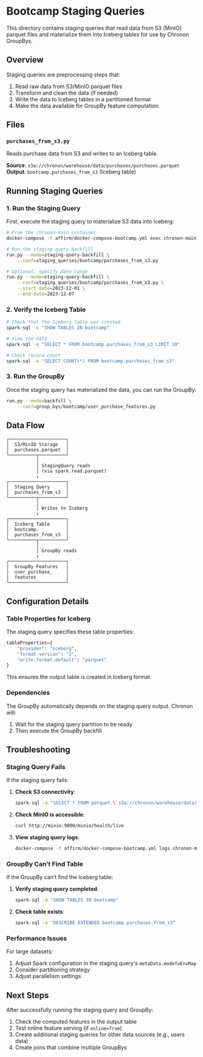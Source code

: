 # Bootcamp Staging Queries

This directory contains staging queries that read data from S3 (MinIO) parquet files and materialize them into Iceberg tables for use by Chronon GroupBys.

## Overview

Staging queries are preprocessing steps that:
1. Read raw data from S3/MinIO parquet files
2. Transform and clean the data (if needed)
3. Write the data to Iceberg tables in a partitioned format
4. Make the data available for GroupBy feature computation

## Files

### `purchases_from_s3.py`

Reads purchase data from S3 and writes to an Iceberg table.

**Source**: `s3a://chronon/warehouse/data/purchases/purchases.parquet`  
**Output**: `bootcamp.purchases_from_s3` (Iceberg table)

## Running Staging Queries

### 1. Run the Staging Query

First, execute the staging query to materialize S3 data into Iceberg:

```bash
# From the chronon-main container
docker-compose -f affirm/docker-compose-bootcamp.yml exec chronon-main bash

# Run the staging query backfill
run.py --mode=staging-query-backfill \
    --conf=staging_queries/bootcamp/purchases_from_s3.py

# Optional: specify date range
run.py --mode=staging-query-backfill \
    --conf=staging_queries/bootcamp/purchases_from_s3.py \
    --start-date=2023-12-01 \
    --end-date=2023-12-07
```

### 2. Verify the Iceberg Table

```bash
# Check that the Iceberg table was created
spark-sql -e "SHOW TABLES IN bootcamp"

# View the data
spark-sql -e "SELECT * FROM bootcamp.purchases_from_s3 LIMIT 10"

# Check record count
spark-sql -e "SELECT COUNT(*) FROM bootcamp.purchases_from_s3"
```

### 3. Run the GroupBy

Once the staging query has materialized the data, you can run the GroupBy:

```bash
run.py --mode=backfill \
    --conf=group_bys/bootcamp/user_purchase_features.py
```

## Data Flow

```
┌─────────────────────┐
│  S3/MinIO Storage   │
│  purchases.parquet  │
└──────────┬──────────┘
           │
           │ StagingQuery reads
           │ (via spark.read.parquet)
           ↓
┌─────────────────────┐
│  Staging Query      │
│  purchases_from_s3  │
└──────────┬──────────┘
           │
           │ Writes to Iceberg
           ↓
┌─────────────────────┐
│  Iceberg Table      │
│  bootcamp.          │
│  purchases_from_s3  │
└──────────┬──────────┘
           │
           │ GroupBy reads
           ↓
┌─────────────────────┐
│  GroupBy Features   │
│  user_purchase_     │
│  features           │
└─────────────────────┘
```

## Configuration Details

### Table Properties for Iceberg

The staging query specifies these table properties:

```python
tableProperties={
    "provider": "iceberg",
    "format-version": "2",
    "write.format.default": "parquet"
}
```

This ensures the output table is created in Iceberg format.

### Dependencies

The GroupBy automatically depends on the staging query output. Chronon will:
1. Wait for the staging query partition to be ready
2. Then execute the GroupBy backfill

## Troubleshooting

### Staging Query Fails

If the staging query fails:

1. **Check S3 connectivity**:
   ```bash
   spark-sql -e "SELECT * FROM parquet.\`s3a://chronon/warehouse/data/purchases/purchases.parquet\` LIMIT 5"
   ```

2. **Check MinIO is accessible**:
   ```bash
   curl http://minio:9000/minio/health/live
   ```

3. **View staging query logs**:
   ```bash
   docker-compose -f affirm/docker-compose-bootcamp.yml logs chronon-main
   ```

### GroupBy Can't Find Table

If the GroupBy can't find the Iceberg table:

1. **Verify staging query completed**:
   ```bash
   spark-sql -e "SHOW TABLES IN bootcamp"
   ```

2. **Check table exists**:
   ```bash
   spark-sql -e "DESCRIBE EXTENDED bootcamp.purchases_from_s3"
   ```

### Performance Issues

For large datasets:

1. Adjust Spark configuration in the staging query's `metaData.modeToEnvMap`
2. Consider partitioning strategy
3. Adjust parallelism settings

## Next Steps

After successfully running the staging query and GroupBy:

1. Check the computed features in the output table
2. Test online feature serving (if `online=True`)
3. Create additional staging queries for other data sources (e.g., users data)
4. Create joins that combine multiple GroupBys

